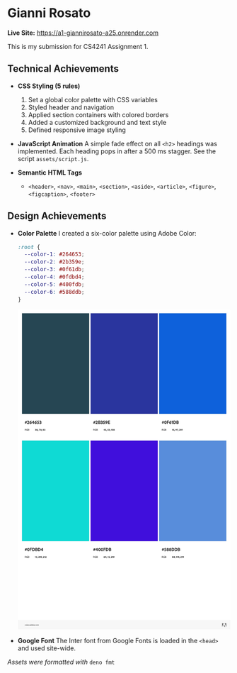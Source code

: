 # Gianni Rosato

**Live Site:** https://a1-giannirosato-a25.onrender.com

This is my submission for CS4241 Assignment 1.

## Technical Achievements

- **CSS Styling (5 rules)**
  1. Set a global color palette with CSS variables
  2. Styled header and navigation
  3. Applied section containers with colored borders
  4. Added a customized background and text style
  5. Defined responsive image styling

- **JavaScript Animation** A simple fade effect on all `<h2>` headings was
  implemented. Each heading pops in after a 500 ms stagger. See the script
  `assets/script.js`.

- **Semantic HTML Tags**
  - `<header>`, `<nav>`, `<main>`, `<section>`, `<aside>`, `<article>`,
    `<figure>`, `<figcaption>`, `<footer>`

## Design Achievements

- **Color Palette** I created a six-color palette using Adobe Color:
  ```css
  :root {
    --color-1: #264653;
    --color-2: #2b359e;
    --color-3: #0f61db;
    --color-4: #0fdbd4;
    --color-5: #400fdb;
    --color-6: #588ddb;
  }
  ```
  ![Color Palette](assets/adobe_color.jpeg)

- **Google Font** The Inter font from Google Fonts is loaded in the `<head>` and
  used site-wide.

_Assets were formatted with_ `deno fmt`
